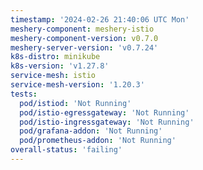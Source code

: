 ```yaml
---
timestamp: '2024-02-26 21:40:06 UTC Mon'
meshery-component: meshery-istio
meshery-component-version: v0.7.0
meshery-server-version: 'v0.7.24'
k8s-distro: minikube
k8s-version: 'v1.27.8'
service-mesh: istio
service-mesh-version: '1.20.3'
tests:
  pod/istiod: 'Not Running'
  pod/istio-egressgateway: 'Not Running'
  pod/istio-ingressgateway: 'Not Running'
  pod/grafana-addon: 'Not Running'
  pod/prometheus-addon: 'Not Running'
overall-status: 'failing'
---
```

